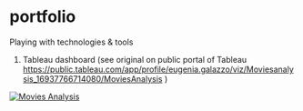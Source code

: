 # portfolio
Playing with technologies &amp; tools

1) Tableau dashboard (see original on public portal of Tableau https://public.tableau.com/app/profile/eugenia.galazzo/viz/Moviesanalysis_16937766714080/MoviesAnalysis )
<div class='tableauPlaceholder' id='viz1706716469487' style='position: relative'><noscript><a href='#'><img alt='Movies Analysis ' src='https:&#47;&#47;public.tableau.com&#47;static&#47;images&#47;Mo&#47;Moviesanalysis_16937766714080&#47;MoviesAnalysis&#47;1_rss.png' style='border: none' /></a></noscript><object class='tableauViz'  style='display:none;'><param name='host_url' value='https%3A%2F%2Fpublic.tableau.com%2F' /> <param name='embed_code_version' value='3' /> <param name='site_root' value='' /><param name='name' value='Moviesanalysis_16937766714080&#47;MoviesAnalysis' /><param name='tabs' value='no' /><param name='toolbar' value='yes' /><param name='static_image' value='https:&#47;&#47;public.tableau.com&#47;static&#47;images&#47;Mo&#47;Moviesanalysis_16937766714080&#47;MoviesAnalysis&#47;1.png' /> <param name='animate_transition' value='yes' /><param name='display_static_image' value='yes' /><param name='display_spinner' value='yes' /><param name='display_overlay' value='yes' /><param name='display_count' value='yes' /><param name='language' value='en-US' /></object></div>                
<script type='text/javascript'>
  var divElement = document.getElementById('viz1706716469487');
  var vizElement = divElement.getElementsByTagName('object')[0];
  if ( divElement.offsetWidth > 800 ) { vizElement.style.width='1200px';vizElement.style.height='1027px';} 
  else if ( divElement.offsetWidth > 500 ){ vizElement.style.width='1200px';vizElement.style.height='1027px';} 
  else { vizElement.style.width='100%';vizElement.style.height='1427px';}
  var scriptElement = document.createElement('script');
  scriptElement.src = 'https://public.tableau.com/javascripts/api/viz_v1.js';
  vizElement.parentNode.insertBefore(scriptElement, vizElement);
</script>
